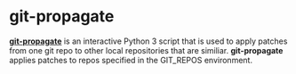 # git-propagate
[__git-propagate__](git-propagate) is an interactive Python 3 script that is used to apply patches from one git repo to other 
local repositories that are similiar. __git-propagate__ applies patches to repos specified in the GIT_REPOS environment. 
